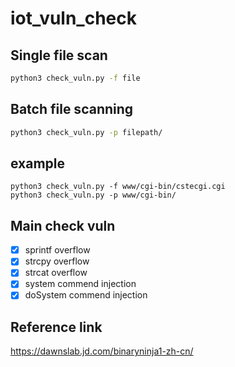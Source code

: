 # iot_vuln_check
## Single file scan
```bash
python3 check_vuln.py -f file
```
## Batch file scanning
```bash
python3 check_vuln.py -p filepath/
```
## example
```
python3 check_vuln.py -f www/cgi-bin/cstecgi.cgi
python3 check_vuln.py -p www/cgi-bin/
```
## Main check vuln
- [x] sprintf overflow
- [x] strcpy overflow
- [x] strcat overflow
- [x] system commend injection
- [x] doSystem commend injection
## Reference link
https://dawnslab.jd.com/binaryninja1-zh-cn/

